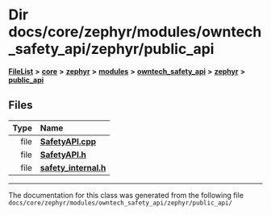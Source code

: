 

# Dir docs/core/zephyr/modules/owntech\_safety\_api/zephyr/public\_api



[**FileList**](files.md) **>** [**core**](dir_771164b9325b04f1442f7a3ffa8ecb89.md) **>** [**zephyr**](dir_09002e7ce91f09aeb040dfd1861a47f4.md) **>** [**modules**](dir_6d0fb8ab814c517e7f155fb837e32f72.md) **>** [**owntech\_safety\_api**](dir_6577260132b49845d494a112d8acd7c7.md) **>** [**zephyr**](dir_2f6071fc869091a6d1e6d7b806fecbf0.md) **>** [**public\_api**](dir_08eec7c34983a0acd3982b6352a40f84.md)












## Files

| Type | Name |
| ---: | :--- |
| file | [**SafetyAPI.cpp**](SafetyAPI_8cpp.md) <br> |
| file | [**SafetyAPI.h**](SafetyAPI_8h.md) <br> |
| file | [**safety\_internal.h**](safety__internal_8h.md) <br> |



























































------------------------------
The documentation for this class was generated from the following file `docs/core/zephyr/modules/owntech_safety_api/zephyr/public_api/`

